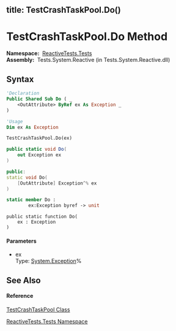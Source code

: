 title: TestCrashTaskPool.Do()
---
# TestCrashTaskPool.Do Method

**Namespace:**  [ReactiveTests.Tests](ReactiveTests.Tests/ReactiveTests.Tests)  
**Assembly:**  Tests.System.Reactive (in Tests.System.Reactive.dll)

## Syntax

```vb
'Declaration
Public Shared Sub Do ( _
    <OutAttribute> ByRef ex As Exception _
)
```

```vb
'Usage
Dim ex As Exception

TestCrashTaskPool.Do(ex)
```

```csharp
public static void Do(
    out Exception ex
)
```

```c++
public:
static void Do(
    [OutAttribute] Exception^% ex
)
```

```fsharp
static member Do : 
        ex:Exception byref -> unit 
```

```jscript
public static function Do(
    ex : Exception
)
```

#### Parameters

- ex  
  Type: [System.Exception](https://msdn.microsoft.com/en-us/library/c18k6c59)%

## See Also

#### Reference

[TestCrashTaskPool Class](TestCrashTaskPool/TestCrashTaskPool)

[ReactiveTests.Tests Namespace](ReactiveTests.Tests/ReactiveTests.Tests)





